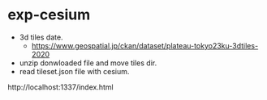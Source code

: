 # exp-cesium
* 3d tiles date.
  * https://www.geospatial.jp/ckan/dataset/plateau-tokyo23ku-3dtiles-2020
* unzip donwloaded file and move tiles dir.
* read tileset.json file with cesium.

http://localhost:1337/index.html

